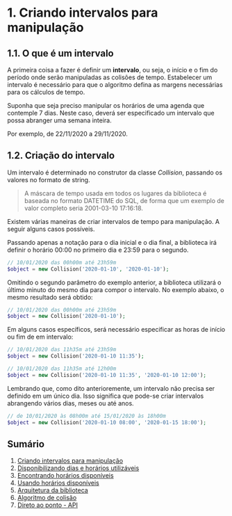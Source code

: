 # 1. Criando intervalos para manipulação

## 1.1. O que é um intervalo

A primeira coisa a fazer é definir um **intervalo**, ou seja, o início e o fim do período onde serão manipuladas as colisões de tempo. Estabelecer um intervalo é necessário para que o algoritmo defina as margens necessárias para os cálculos de tempo.

Suponha que seja preciso manipular os horários de uma agenda que contemple 7 dias. Neste caso, deverá ser especificado um intervalo que possa abranger uma semana inteira.

Por exemplo, de 22/11/2020 a 29/11/2020.

## 1.2. Criação do intervalo

Um intervalo é determinado no construtor da classe *Collision*, passando os valores no formato de string.

> A máscara de tempo usada em todos os lugares da biblioteca é baseada no formato DATETIME do SQL, de forma que um exemplo de valor completo seria 2001-03-10 17:16:18.

Existem várias maneiras de criar intervalos de tempo para manipulação. A seguir alguns casos possíveis.

Passando apenas a notação para o dia inicial e o dia final, a biblioteca irá definir o horário 00:00 no primeiro dia e 23:59 para o segundo.

```php
// 10/01/2020 das 00h00m até 23h59m
$object = new Collision('2020-01-10', '2020-01-10');
```

Omitindo o segundo parâmetro do exemplo anterior, a biblioteca utilizará o último minuto do mesmo dia para compor o intervalo. No exemplo abaixo, o mesmo resultado será obtido:

```php
// 10/01/2020 das 00h00m até 23h59m
$object = new Collision('2020-01-10');
```

Em alguns casos específicos, será necessário especificar as horas de início ou fim de em intervalo:

```php
// 10/01/2020 das 11h35m até 23h59m
$object = new Collision('2020-01-10 11:35');
```

```php
// 10/01/2020 das 11h35m até 12h00m
$object = new Collision('2020-01-10 11:35', '2020-01-10 12:00');
```

Lembrando que, como dito anterioremente, um intervalo não precisa ser definido em um único dia. Isso significa que pode-se criar intervalos abrangendo vários dias, meses ou até anos.

```php
// de 10/01/2020 às 08h00m até 15/01/2020 às 18h00m
$object = new Collision('2020-01-10 08:00', '2020-01-15 18:00');
```

## Sumário

1. [Criando intervalos para manipulação](ranges.md)
2. [Disponibilizando dias e horários utilizáveis](allowance.md)
3. [Encontrando horários disponíveis](search.md)
4. [Usando horários disponíveis](fitting.md)
5. [Arquitetura da biblioteca](architecture.md)
6. [Algoritmo de colisão](minutes.md)
7. [Direto ao ponto - API](api.md)
